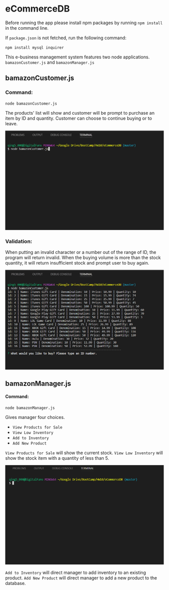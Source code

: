 # eCommerceDB

Before running the app please install npm packages by running `npm install` in the command line.

If `package.json` is not fetched, run the following command:

```
npm install mysql inquirer
```

This e-business management system features two node applications. `bamazonCustomer.js` and `bamazonManager.js`

## bamazonCustomer.js
### Command: 
```
node bamazonCustomer.js
``` 
The products' list will show and customer will be prompt to purchase an item by ID and quantity. Customer can choose to continue buying or to leave.

![alt text](https://github.com/bomingfan/eCommerceDB/blob/master/images/customer.gif)

### Validation:

When putting an invalid character or a number out of the range of ID, the program will return invalid. When the buying volume is more than the stock quantity, it will return insufficient stock and prompt user to buy again.

![alt text](https://github.com/bomingfan/eCommerceDB/blob/master/images/customer-validation.gif)

## bamazonManager.js
#### Command:
```
node bamazonManager.js
``` 
Gives manager four choices. 

* `View Products for Sale`
* `View Low Inventory`
* `Add to Inventory`
* `Add New Product`

`View Products for Sale` will show the current stock.
`View Low Inventory` will show the stock item with a quantity of less than 5.

![alt text](https://github.com/bomingfan/eCommerceDB/blob/master/images/manager-12.gif)

`Add to Inventory` will direct manager to add inventory to an existing product.
`Add New Product` will direct manager to add a new product to the database. 






